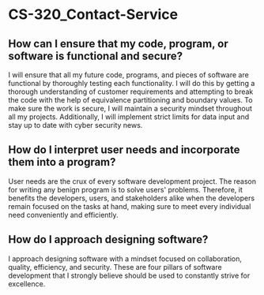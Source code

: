 # CS-320_Contact-Service

## How can I ensure that my code, program, or software is functional and secure?
I will ensure that all my future code, programs, and pieces of software are functional by thoroughly testing each functionality. I will do this by getting a thorough understanding of customer requirements and attempting to break the code with the help of equivalence partitioning and boundary values. To make sure the work is secure, I will maintain a security mindset throughout all my projects. Additionally, I will implement strict limits for data input and stay up to date with cyber security news.

## How do I interpret user needs and incorporate them into a program?
User needs are the crux of every software development project. The reason for writing any benign program is to solve users' problems. Therefore, it benefits the developers, users, and stakeholders alike when the developers remain focused on the tasks at hand, making sure to meet every individual need conveniently and efficiently.

## How do I approach designing software?
I approach designing software with a mindset focused on collaboration, quality, efficiency, and security. These are four pillars of software development that I strongly believe should be used to constantly strive for excellence.
